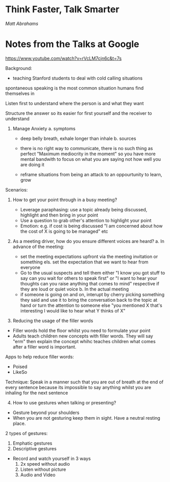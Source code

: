 # Think Faster, Talk Smarter

*Matt Abrahams*

# Notes from the Talks at Google
https://www.youtube.com/watch?v=rVcLM7cjn6c&t=7s

Background: 
- teaching Stanford students to deal with cold calling situations 

spontaneous speaking is the most common situation humans find themselves in

Listen first to understand where the person is and what they want

Structure the answer so its easier for first yourself and the receiver to understand


1. Manage Anxiety
 a. symptoms
     - deep belly breath, exhale longer than inhale
 b. sources 
    - there is no right way to communicate, there is no such thing as perfect
    "Maximum mediocrity in the moment" so you have more mental bandwith to focus on what you are saying not how well you are doing it

    - reframe situations from being an attack to an oppourtunity to learn, grow



Scenarios:

1. How to get your point through in a busy meeting?
    - Leverage paraphasing: use a topic already being discussed, highlight and then bring in your point
    - Use a question to grab other's attention to highlight your point
    - Emotion: e.g. if cost is being discussed "I am concerned about how the cost of X is going to be managed" etc

2. As a meeting driver, how do you ensure different voices are heard?
 a. In advance of the meeting:
    - set the meeting expectations upfront via the meeting invitation or something els. set the expectation that we want to hear from everyone
    - Go to the usual suspects and tell them either "I know you got stuff to say can you wait for others to speak first" or "I want to hear your thoughts can you raise anything that comes to mind" respective if they are loud or quiet voice
 b. In the actual meeting
    - if someone is going on and on, interupt by cherry picking something they said and use it to bring the conversation back to the topic at hand or turn the attention to someone else "you mentioned X that's interesting I would like to hear what Y thinks of X"

3. Reducing the usage of the filler words
 - Filler words hold the floor whilst you need to formulate your point
 - Adults teach children new concepts with filler words. They will say "erm" then explain the concept whihc teaches children what comes after a filler word is important.

 Apps to help reduce filler words:
  - Poised
  - LikeSo

 Technique: Speak in a manner such that you are out of breath at the end of every sentence because its impossible to say anything whilst you are inhaling for the next sentence

4. How to use gestures when talking or presenting?
 - Gesture beyond your shoulders
 - When you are not gesturing keep them in sight. Have a neutral resting place. 

 2 types of gestures:
  1. Emphatic gestures
  2. Descriptive gestures 

- Record and watch yourself in 3 ways
    1. 2x speed without audio
    2. Listen without picture
    3. Audio and Video
